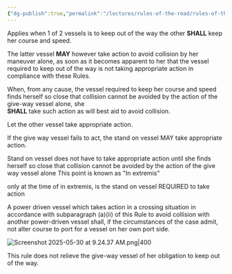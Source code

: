 ```yaml
---
{"dg-publish":true,"permalink":"/lectures/rules-of-the-road/rules-of-the-road-index/rule-17-action-by-stand-on-vessel/","created":"2025-05-27T09:43:17.593-04:00","updated":"2025-05-30T11:16:28.522-04:00"}
---
```



Applies when 1 of 2 vessels is to keep out of the way the other **SHALL** keep her course and speed. 

The latter vessel **MAY** however take action to avoid collision by her maneuver alone, as soon as it becomes apparent to her that the vessel required to keep out of the way is not taking appropriate action in compliance with these Rules.

When, from any cause, the vessel required to keep her course and speed finds herself so close that collision cannot be avoided by the action of the give-way vessel alone, she  
**SHALL** take such action as will best aid to avoid collision.

Let the other vessel take appropriate action.

If the give way vessel fails to act, the stand on vessel MAY take appropriate action.

Stand on vessel does not have to take appropriate action until she finds herself so close that collision cannot be avoided by the action of the give way vessel alone
This point is known as "In extremis"

only at the time of in extremis, is the stand on vessel REQUIRED to take action

A power driven vessel which takes action in a crossing situation in accordance with subparagraph (a)(ii) of this Rule to avoid collision with another power-driven vessel shall, if the circumstances of the case admit, not alter course to port for a vessel on her own port side.


![Screenshot 2025-05-30 at 9.24.37 AM.png|400](/img/user/attachments/Screenshot%202025-05-30%20at%209.24.37%20AM.png)


This rule does not relieve the give-way vessel of her obligation to keep out of the way.